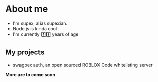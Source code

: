 # About me

- I'm supex, alias supexian.
- Node.js is kinda cool
- I'm currently 1️⃣8️⃣ years of age

## My projects

- swagpex auth, an open sourced ROBLOX Code whitelisting server

**More are to come soon**
